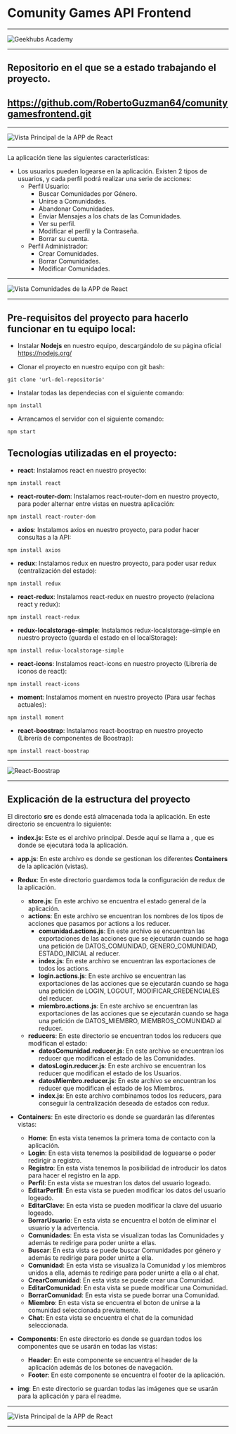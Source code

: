 # Comunity Games API Frontend
***
![Geekhubs Academy](./img/geekhubs.png)
***
## Repositorio en el que se a estado trabajando el proyecto. 
## https://github.com/RobertoGuzman64/comunitygamesfrontend.git
***
![Vista Principal de la APP de React](./img/homereadme.png)
***

La aplicación tiene las siguientes características:
* Los usuarios pueden logearse en la aplicación. Existen 2 tipos de usuarios, y cada perfil podrá realizar una serie de acciones:
    * Perfil Usuario:
        * Buscar Comunidades por Género.
        * Unirse a Comunidades.
        * Abandonar Comunidades.
        * Enviar Mensajes a los chats de las Comunidades.
        * Ver su perfil.
        * Modificar el perfil y la Contraseña.
        * Borrar su cuenta.
    * Perfil Administrador:
        * Crear Comunidades.
        * Borrar Comunidades.
        * Modificar Comunidades.

***
![Vista Comunidades de la APP de React](./img/comunidades.png)
***


## Pre-requisitos del proyecto para hacerlo funcionar en tu equipo local:

* Instalar **Nodejs** en nuestro equipo, descargándolo de su página oficial
https://nodejs.org/

* Clonar el proyecto en nuestro equipo con git bash:
```
git clone 'url-del-repositorio'
```

* Instalar todas las dependecias con el siguiente comando:
```
npm install
```

* Arrancamos el servidor con el siguiente comando:
```
npm start
```

## Tecnologías utilizadas en el proyecto:

* **react**: Instalamos react en nuestro proyecto:
```
npm install react
```
* **react-router-dom**: Instalamos react-router-dom en nuestro proyecto, para poder alternar entre vistas en nuestra aplicación:
```
npm install react-router-dom
```
* **axios**: Instalamos axios en nuestro proyecto, para poder hacer consultas a la API:
```
npm install axios
```
* **redux**: Instalamos redux en nuestro proyecto, para poder usar redux (centralización del estado):
```
npm install redux
```
* **react-redux**: Instalamos react-redux en nuestro proyecto (relaciona react y redux):
```
npm install react-redux
```
* **redux-localstorage-simple**: Instalamos redux-localstorage-simple en nuestro proyecto (guarda el estado en el localStorage):
```
npm install redux-localstorage-simple
```
* **react-icons**: Instalamos react-icons en nuestro proyecto (Librería de iconos de react):
```
npm install react-icons
```
* **moment**: Instalamos moment en nuestro proyecto (Para usar fechas actuales):
```
npm install moment
```
* **react-boostrap**: Instalamos react-boostrap en nuestro proyecto (Librería de componentes de Boostrap):
```
npm install react-boostrap
```
***
![React-Boostrap](./img/reactboostrap.png)
***

## Explicación de la estructura del proyecto

El directorio **src** es donde está almacenada toda la aplicación. En este directorio se encuentra lo siguiente:

* **index.js**: Este es el archivo principal. Desde aquí se llama a **<App/>**, que es donde se ejecutará toda la aplicación.

* **app.js**: En este archivo es donde se gestionan los diferentes **Containers** de la aplicación (vistas).

* **Redux**: En este directorio guardamos toda la configuración de redux de la aplicación.
    * **store.js**: En este archivo se encuentra el estado general de la aplicación.
    * **actions**: En este archivo se encuentran los nombres de los tipos de acciones que pasamos por actions a los reducer.
      * **comunidad.actions.js**: En este archivo se encuentran las exportaciones de las acciones que se ejecutarán cuando se haga una petición de DATOS_COMUNIDAD, GENERO_COMUNIDAD, ESTADO_INICIAL al reducer.
      * **index.js**: En este archivo se encuentran las exportaciones de todos los actions.
      * **login.actions.js**: En este archivo se encuentran las exportaciones de las acciones que se ejecutarán cuando se haga una petición de LOGIN, LOGOUT, MODIFICAR_CREDENCIALES del reducer.
      * **miembro.actions.js**: En este archivo se encuentran las exportaciones de las acciones que se ejecutarán cuando se haga una petición de DATOS_MIEMBRO, MIEMBROS_COMUNIDAD al reducer.
    * **reducers**: En este directorio se encuentran todos los reducers que modifican el estado:
        * **datosComunidad.reducer.js**: En este archivo se encuentran los reducer que modifican el estado de las Comunidades.
        * **datosLogin.reducer.js**: En este archivo se encuentran los reducer que modifican el estado de los Usuarios.
        * **datosMiembro.reducer.js**: En este archivo se encuentran los reducer que modifican el estado de los Miembros.
        * **index.js**: En este archivo combinamos todos los reducers, para conseguir la centralización deseada de estados con redux.

* **Containers**: En este directorio es donde se guardarán las diferentes vistas:
    * **Home**: En esta vista tenemos la primera toma de contacto con la aplicación.
    * **Login**: En esta vista tenemos la posibilidad de loguearse o poder redirigir a registro.
    * **Registro**: En esta vista tenemos la posibilidad de introducir los datos para hacer el registro en la app.
    * **Perfil**: En esta vista se muestran los datos del usuario logeado.
    * **EditarPerfil**: En esta vista se pueden modificar los datos del usuario logeado.
    * **EditarClave**: En esta vista se pueden modificar la clave del usuario logeado.
    * **BorrarUsuario**: En esta vista se encuentra el botón de eliminar el usuario y la advertencia.
    * **Comunidades**: En esta vista se visualizan todas las Comunidades y además te redirige para poder unirte a ellas.
    * **Buscar**: En esta vista se puede buscar Comunidades por género y además te redirige para poder unirte a ella.
    * **Comunidad**: En esta vista se visualiza la Comunidad y los miembros unidos a ella, además te redirige para poder unirte a ella o al chat.
    * **CrearComunidad**: En esta vista se puede crear una Comunidad.
    * **EditarComunidad**: En esta vista se puede modificar una Comunidad.
    * **BorrarComunidad**: En esta vista se puede borrar una Comunidad.
    * **Miembro**: En esta vista se encuentra el boton de unirse a la comunidad seleccionada previamente.
    * **Chat**: En esta vista se encuentra el chat de la comunidad seleccionada.
* **Components**: En este directorio es donde se guardan todos los componentes que se usarán en todas las vistas:
    * **Header**: En este componente se encuentra el header de la aplicación además de los botones de navegación.
    * **Footer**: En este componente se encuentra el footer de la aplicación.
* **img**: En este directorio se guardan todas las imágenes que se usarán para la aplicación y para el readme.
***
![Vista Principal de la APP de React](./img/reactredux.png)
***